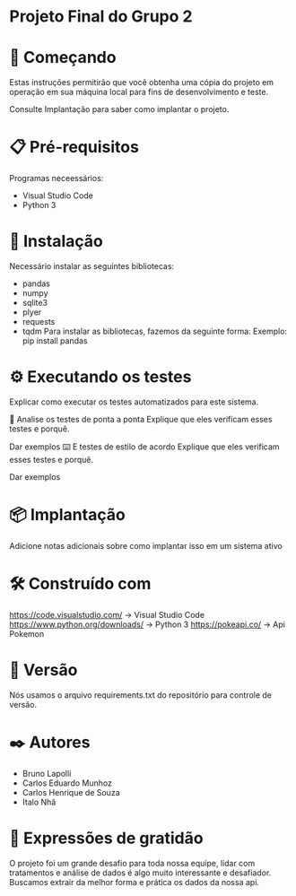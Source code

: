 # Projeto Final do Grupo 2

# 🚀 Começando
Estas instruções permitirão que você obtenha uma cópia do projeto em operação em sua máquina local para fins de desenvolvimento e teste.

Consulte Implantação para saber como implantar o projeto.

# 📋 Pré-requisitos
Programas neceessários:
 - Visual Studio Code
 - Python 3

# 🔧 Instalação
 Necessário instalar as seguintes bibliotecas:
 - pandas
 - numpy
 - sqlite3
 - plyer
 - requests
 - tqdm
Para instalar as bibliotecas, fazemos da seguinte forma:
Exemplo: pip install pandas

# ⚙️ Executando os testes
Explicar como executar os testes automatizados para este sistema.

🔩 Analise os testes de ponta a ponta
Explique que eles verificam esses testes e porquê.

Dar exemplos
⌨️ E testes de estilo de acordo
Explique que eles verificam esses testes e porquê.

Dar exemplos

# 📦 Implantação
Adicione notas adicionais sobre como implantar isso em um sistema ativo

# 🛠️ Construído com
https://code.visualstudio.com/     -> Visual Studio Code
https://www.python.org/downloads/  -> Python 3
https://pokeapi.co/                -> Api Pokemon

# 📌 Versão
Nós usamos o arquivo requirements.txt do repositório para controle de versão.

# ✒️ Autores
 - Bruno Lapolli
 - Carlos Eduardo Munhoz
 - Carlos Henrique de Souza
 - Italo Nhã

# 🎁 Expressões de gratidão
O projeto foi um grande desafio para toda nossa equipe, lidar com tratamentos e análise de dados é algo muito interessante e desafiador. Buscamos extrair da melhor forma e prática os dados da nossa api.
